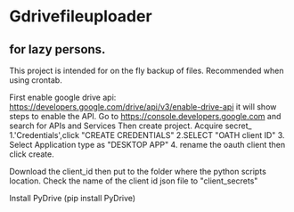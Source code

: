 # Gdrivefileuploader

## for lazy persons.

This project is intended for on the fly backup of files.
Recommended when using crontab.

First enable google drive api: https://developers.google.com/drive/api/v3/enable-drive-api
it will show steps to enable the API.
Go to https://console.developers.google.com and search for APIs and Services
Then create project.
Acquire secret_
1.'Credentials',click "CREATE CREDENTIALS"
2.SELECT "OATH client ID"
3. Select Application type as "DESKTOP APP"
4. rename the oauth client then click create.

Download the client_id then put to the folder where the python scripts location.
Check the name of the client id json file to "client_secrets"

Install PyDrive (pip install PyDrive)
